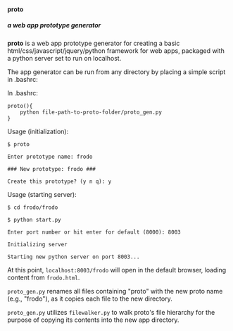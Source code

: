 <h4>proto</h4>
<h5>a web app prototype generator</h5>

<b>proto</b> is a web app prototype generator for creating a basic html/css/javascript/jquery/python
framework for web apps, packaged with a python server set to run on localhost. 

The app generator can be run from any directory by placing a simple script in .bashrc: 

In .bashrc: 

	proto(){
		python file-path-to-proto-folder/proto_gen.py
	}


Usage (initialization):

	$ proto

	Enter prototype name: frodo
	
	### New prototype: frodo ###

	Create this prototype? (y n q): y
	

Usage (starting server):
	
	$ cd frodo/frodo
	
	$ python start.py
	
	Enter port number or hit enter for default (8000): 8003
	
	Initializing server
	
	Starting new python server on port 8003...


At this point, `localhost:8003/frodo` will open in the default browser, loading content from `frodo.html`. 	
	
`proto_gen.py` renames all files containing "proto" with the new proto name (e.g., "frodo"), as it copies each file to the new directory. 
	
`proto_gen.py` utilizes `filewalker.py` to walk proto's file hierarchy for the purpose of copying
its contents into the new app directory. 
